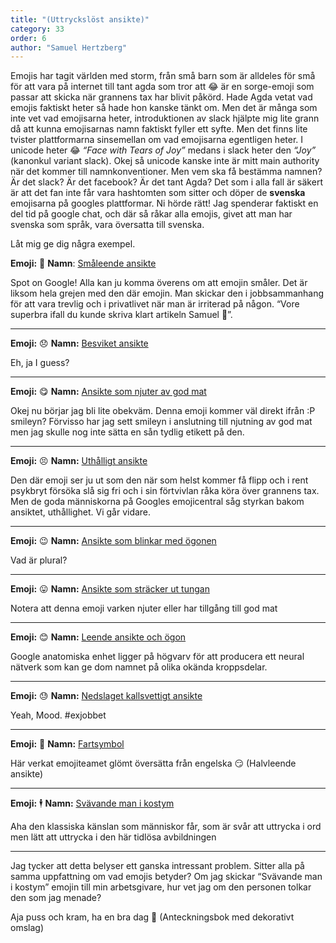 ```yaml
---
title: "(Uttryckslöst ansikte)"
category: 33
order: 6
author: "Samuel Hertzberg"
---
```


Emojis har tagit världen med storm, från små barn som är alldeles för små för att vara på internet till tant agda som tror att 😂 är en sorge-emoji som passar att skicka när grannens tax har blivit påkörd. 
Hade Agda vetat vad emojis faktiskt heter så hade hon kanske tänkt om. Men det är många som inte vet vad emojisarna heter, introduktionen av slack hjälpte mig lite grann då att kunna emojisarnas namn faktiskt fyller ett syfte. Men det finns lite tvister plattformarna sinsemellan om vad emojisarna egentligen heter.
I unicode heter 😂 *“Face with Tears of Joy”* medans i slack heter den *“Joy”* (kanonkul variant slack). Okej så unicode kanske inte är mitt main authority när det kommer till namnkonventioner. Men vem ska få bestämma namnen? Är det slack? Är det facebook? Är det tant Agda? Det som i alla fall är säkert är att det fan inte får vara hashtomten som sitter och döper de **svenska** emojisarna på googles plattformar.
Ni hörde rätt! Jag spenderar faktiskt en del tid på google chat, och där så råkar alla emojis, givet att man har svenska som språk,  vara översatta till svenska.

Låt mig ge dig några exempel.

**Emoji:** 🙂   **Namn**: <u>Småleende ansikte</u>

Spot on Google! Alla kan ju komma överens om att emojin småler. Det är liksom hela grejen med den där emojin. Man skickar den i jobbsammanhang för att vara trevlig och i privatlivet när man är irriterad på någon. “Vore superbra ifall du kunde skriva klart artikeln Samuel 🙂”.

-----

**Emoji:** 😞  **Namn:** <u>Besviket ansikte</u>

Eh, ja I guess?

-----

**Emoji:** 😋  **Namn:** <u>Ansikte som njuter av god mat</u>

Okej nu börjar jag bli lite obekväm. Denna emoji kommer väl direkt ifrån :P smileyn? Förvisso har jag sett smileyn i anslutning till njutning av god mat men jag skulle nog inte sätta en sån tydlig etikett på den.

-----

**Emoji:** 😣  **Namn:** <u>Uthålligt ansikte</u>

Den där emoji ser ju ut som den när som helst kommer få flipp och i rent psykbryt försöka slå sig fri och i sin förtvivlan råka köra över grannens tax. Men de goda människorna på Googles emojicentral såg styrkan bakom ansiktet, uthållighet. Vi går vidare.

-----

**Emoji:** 😉  **Namn:** <u>Ansikte som blinkar med ögonen</u>

Vad är plural?

-----

**Emoji:** 😛  **Namn:** <u>Ansikte som sträcker ut tungan</u>

Notera att denna emoji varken njuter eller har tillgång till god mat

-----

**Emoji:** 😊  **Namn:** <u>Leende ansikte och ögon</u>

Google anatomiska enhet ligger på högvarv för att producera ett neural nätverk som kan ge dom namnet på olika okända kroppsdelar.

-----

**Emoji:** 😓  **Namn:** <u>Nedslaget kallsvettigt ansikte</u>

Yeah, Mood. #exjobbet

-----

**Emoji:** 💨  **Namn:** <u>Fartsymbol</u>

Här verkat emojiteamet glömt översätta från engelska 😏 (Halvleende ansikte)

-----

**Emoji:** 🕴 **Namn:** <u>Svävande man i kostym</u>

Aha den klassiska känslan som människor får, som är svår att uttrycka i ord men lätt att uttrycka i den här tidlösa avbildningen


-----

Jag tycker att detta belyser ett ganska intressant problem. Sitter alla på samma uppfattning om vad emojis betyder? Om jag skickar “Svävande man i kostym” emojin till min arbetsgivare, hur vet jag om den personen tolkar den som jag menade?

Aja puss och kram, ha en bra dag 📔 (Anteckningsbok med dekorativt omslag)



